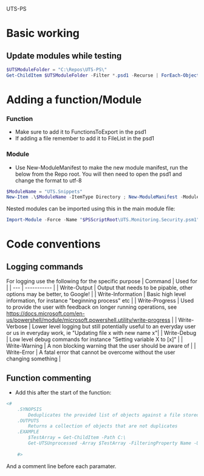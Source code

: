 UTS-PS

# Basic working
## Update modules while testing
```powershell
$UTSModuleFolder = "C:\Repos\UTS-PS\"
Get-ChildItem $UTSModuleFolder -Filter *.psd1 -Recurse | ForEach-Object { Import-Module -Force -Name $_.FullName }
```
# Adding a function/Module
### Function
- Make sure to add it to FunctionsToExport in the psd1
- If adding a file remember to add it to FileList in the psd1

### Module
- Use New-ModuleManifest to make the new module manifest, run the below from the Repo root. You will then need to open the psd1 and change the format to utf-8
```powershell
$ModuleName = "UTS.Snippets"
New-Item .\$ModuleName -ItemType Directory ; New-ModuleManifest -ModuleVersion '0.0.0' -Author 'Sam Foley' -CompanyName 'Unified Technical Solutions Ltd' -Copyright '(c) 2022 Unified Technical Solutions Ltd. All rights reserved.' -ProjectUri 'https://github.com/samfoley88/UTS-PS' -RootModule "$ModuleName.psm1" -Path .\$ModuleName\$ModuleName.psd1 ; New-Item -Path ".\$ModuleName\$ModuleName.psm1" 
```
Nested modules can be imported using this in the main module file:
```powershell
Import-Module -Force -Name "$PSScriptRoot\UTS.Monitoring.Security.psm1"
```

# Code conventions
## Logging commands
For logging use the following for the specific purpose
| Command | Used for |
| --- | ----------- |
| Write-Output | Output that needs to be pipable, other options may be better, to Google! |
| Write-Information | Basic high level information, for instance "beginning process" etc |
| Write-Progress | Used to provide the user with feedback on longer running operations, see https://docs.microsoft.com/en-us/powershell/module/microsoft.powershell.utility/write-progress |
| Write-Verbose | Lower level logging but still potentially useful to an everyday user or us in everyday work, ie "Updating file x with new name x"|
| Write-Debug | Low level debug commands for instance "Setting variable X to [x]" |
| Write-Warning | A non blocking warning that the user should be aware of |
| Write-Error | A fatal error that cannot be overcome without the user changing something |

## Function commenting
- Add this after the start of the function:
```powershell
<#
    .SYNOPSIS
        Deduplicates the provided list of objects against a file stored in json
    .OUTPUTS
        Returns a collection of objects that are not duplicates
    .EXAMPLE
        $TestArray = Get-ChildItem -Path C:\
        Get-UTSUnprocessed -Array $TestArray -FilteringProperty Name -UniqueHistoryId "Test"
        
    #>
```
And a comment line before each paramater.